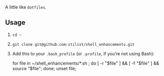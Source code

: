 A little like `dotfiles`.

## Usage

1. `cd ~`
1. `git clone git@github.com:stilist/shell_enhancements.git`
1. Add this to your `.bash_profile` (or `.profile`, if you’re not using Bash):

	for file in ~/shell_enhancements/*.sh ; do
		[ -r "$file" ] && [ -f "$file" ] && source "$file";
	done;
	unset file;
